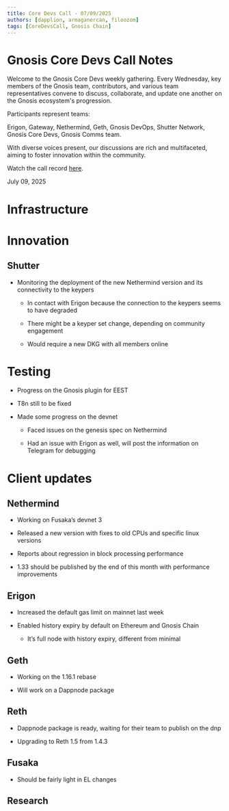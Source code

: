 ```yaml
---
title: Core Devs Call - 07/09/2025
authors: [dapplion, armaganercan, filoozom]
tags: [CoreDevsCall, Gnosis Chain]
---
```


# Gnosis Core Devs Call Notes

Welcome to the Gnosis Core Devs weekly gathering. Every Wednesday, key members of the Gnosis team, contributors, and various team representatives convene to discuss, collaborate, and update one another on the Gnosis ecosystem's progression.

Participants represent teams:

Erigon, Gateway, Nethermind, Geth, Gnosis DevOps, Shutter Network, Gnosis Core Devs, Gnosis Comms team.

With diverse voices present, our discussions are rich and multifaceted, aiming to foster innovation within the community.

Watch the call record [here](https://youtu.be/hXwB9laMPeE).

July 09, 2025

# Infrastructure

# Innovation

## Shutter

* Monitoring the deployment of the new Nethermind version and its connectivity to the keypers
  
  * In contact with Erigon because the connection to the keypers seems to have degraded

  * There might be a keyper set change, depending on community engagement

  * Would require a new DKG with all members online

# Testing

* Progress on the Gnosis plugin for EEST

* T8n still to be fixed

* Made some progress on the devnet

  * Faced issues on the genesis spec on Nethermind
  
  * Had an issue with Erigon as well, will post the information on Telegram for debugging


# Client updates

## Nethermind

* Working on Fusaka’s devnet 3

* Released a new version with fixes to old CPUs and specific linux versions

* Reports about regression in block processing performance

* 1.33 should be published by the end of this month with performance improvements


## Erigon

* Increased the default gas limit on mainnet last week

* Enabled history expiry by default on Ethereum and Gnosis Chain

  * It’s full node with history expiry, different from minimal


## Geth

* Working on the 1.16.1 rebase

* Will work on a Dappnode package

## Reth

* Dappnode package is ready, waiting for their team to publish on the dnp

* Upgrading to Reth 1.5 from 1.4.3

## Fusaka

* Should be fairly light in EL changes

## Research
